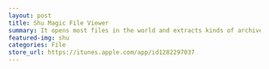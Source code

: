 ```yaml
---
layout: post
title: Shu Magic File Viewer
summary: It opens most files in the world and extracts kinds of archived documents.
featured-img: shu
categories: File
store_url: https://itunes.apple.com/app/id1282297037
---
```

